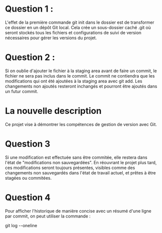 # Question 1 :

L'effet de la première commande git init dans le dossier est de transformer ce dossier en un dépôt Git local. Cela crée un sous-dossier caché .git où seront stockés tous les fichiers et configurations de suivi de version nécessaires pour gérer les versions du projet.

# Question 2 : 

Si on oublie d'ajouter le fichier à la staging area avant de faire un commit, le fichier ne sera pas inclus dans le commit. Le commit ne contiendra que les modifications qui ont été ajoutées à la staging area avec git add. Les changements non ajoutés resteront inchangés et pourront être ajoutés dans un futur commit.

# La nouvelle description 

Ce projet vise à démontrer les compétences de gestion de version avec Git.

# Question 3 

Si une modification est effectuée sans être commitée, elle restera dans l'état de "modifications non sauvegardées". En réouvrant le projet plus tard, ces modifications seront toujours présentes, visibles comme des changements non sauvegardés dans l'état de travail actuel, et prêtes à être stagées ou commitées.

# Question 4 

Pour afficher l'historique de manière concise avec un résumé d'une ligne par commit, on peut utiliser la commande :

git log --oneline




